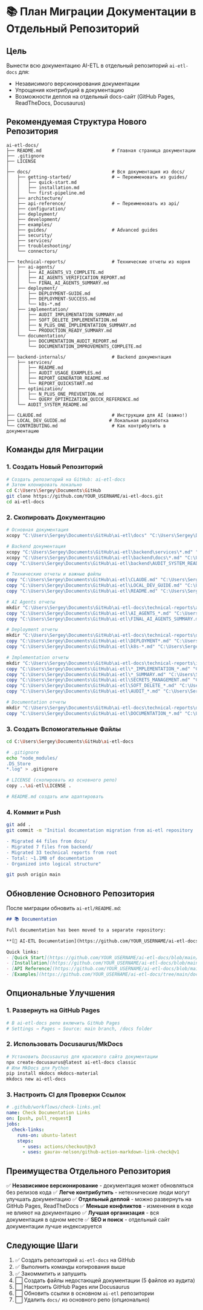 # 📚 План Миграции Документации в Отдельный Репозиторий

## Цель
Вынести всю документацию AI-ETL в отдельный репозиторий `ai-etl-docs` для:
- Независимого версионирования документации
- Упрощения контрибуций в документацию
- Возможности деплоя на отдельный docs-сайт (GitHub Pages, ReadTheDocs, Docusaurus)

## Рекомендуемая Структура Нового Репозитория

```
ai-etl-docs/
├── README.md                          # Главная страница документации
├── .gitignore
├── LICENSE
│
├── docs/                              # Вся документация из docs/
│   ├── getting-started/               # ← Переименовать из guides/
│   │   ├── quick-start.md
│   │   ├── installation.md
│   │   └── first-pipeline.md
│   ├── architecture/
│   ├── api-reference/                 # ← Переименовать из api/
│   ├── configuration/
│   ├── deployment/
│   ├── development/
│   ├── examples/
│   ├── guides/                        # Advanced guides
│   ├── security/
│   ├── services/
│   ├── troubleshooting/
│   └── connectors/
│
├── technical-reports/                 # Технические отчеты из корня
│   ├── ai-agents/
│   │   ├── AI_AGENTS_V3_COMPLETE.md
│   │   ├── AI_AGENTS_VERIFICATION_REPORT.md
│   │   └── FINAL_AI_AGENTS_SUMMARY.md
│   ├── deployment/
│   │   ├── DEPLOYMENT-GUIDE.md
│   │   ├── DEPLOYMENT-SUCCESS.md
│   │   └── k8s-*.md
│   ├── implementation/
│   │   ├── AUDIT_IMPLEMENTATION_SUMMARY.md
│   │   ├── SOFT_DELETE_IMPLEMENTATION.md
│   │   ├── N_PLUS_ONE_IMPLEMENTATION_SUMMARY.md
│   │   └── PRODUCTION_READY_SUMMARY.md
│   └── documentation/
│       ├── DOCUMENTATION_AUDIT_REPORT.md
│       └── DOCUMENTATION_IMPROVEMENTS_COMPLETE.md
│
├── backend-internals/                 # Backend документация
│   ├── services/
│   │   ├── README.md
│   │   ├── AUDIT_USAGE_EXAMPLES.md
│   │   ├── REPORT_GENERATOR_README.md
│   │   └── REPORT_QUICKSTART.md
│   ├── optimization/
│   │   ├── N_PLUS_ONE_PREVENTION.md
│   │   └── QUERY_OPTIMIZATION_QUICK_REFERENCE.md
│   └── AUDIT_SYSTEM_README.md
│
├── CLAUDE.md                          # Инструкции для AI (важно!)
├── LOCAL_DEV_GUIDE.md                # Локальная разработка
└── CONTRIBUTING.md                    # Как контрибутить в документацию
```

## Команды для Миграции

### 1. Создать Новый Репозиторий

```bash
# Создать репозиторий на GitHub: ai-etl-docs
# Затем клонировать локально
cd C:\Users\Sergey\Documents\GitHub
git clone https://github.com/YOUR_USERNAME/ai-etl-docs.git
cd ai-etl-docs
```

### 2. Скопировать Документацию

```powershell
# Основная документация
xcopy "C:\Users\Sergey\Documents\GitHub\ai-etl\docs" "C:\Users\Sergey\Documents\GitHub\ai-etl-docs\docs" /E /I /Y

# Backend документация
xcopy "C:\Users\Sergey\Documents\GitHub\ai-etl\backend\services\*.md" "C:\Users\Sergey\Documents\GitHub\ai-etl-docs\backend-internals\services\" /Y
xcopy "C:\Users\Sergey\Documents\GitHub\ai-etl\backend\docs\*.md" "C:\Users\Sergey\Documents\GitHub\ai-etl-docs\backend-internals\optimization\" /Y
copy "C:\Users\Sergey\Documents\GitHub\ai-etl\backend\AUDIT_SYSTEM_README.md" "C:\Users\Sergey\Documents\GitHub\ai-etl-docs\backend-internals\"

# Технические отчеты и важные файлы
copy "C:\Users\Sergey\Documents\GitHub\ai-etl\CLAUDE.md" "C:\Users\Sergey\Documents\GitHub\ai-etl-docs\"
copy "C:\Users\Sergey\Documents\GitHub\ai-etl\LOCAL_DEV_GUIDE.md" "C:\Users\Sergey\Documents\GitHub\ai-etl-docs\"
copy "C:\Users\Sergey\Documents\GitHub\ai-etl\README.md" "C:\Users\Sergey\Documents\GitHub\ai-etl-docs\"

# AI Agents отчеты
mkdir "C:\Users\Sergey\Documents\GitHub\ai-etl-docs\technical-reports\ai-agents"
copy "C:\Users\Sergey\Documents\GitHub\ai-etl\AI_AGENTS_*.md" "C:\Users\Sergey\Documents\GitHub\ai-etl-docs\technical-reports\ai-agents\"
copy "C:\Users\Sergey\Documents\GitHub\ai-etl\FINAL_AI_AGENTS_SUMMARY.md" "C:\Users\Sergey\Documents\GitHub\ai-etl-docs\technical-reports\ai-agents\"

# Deployment отчеты
mkdir "C:\Users\Sergey\Documents\GitHub\ai-etl-docs\technical-reports\deployment"
copy "C:\Users\Sergey\Documents\GitHub\ai-etl\DEPLOYMENT*.md" "C:\Users\Sergey\Documents\GitHub\ai-etl-docs\technical-reports\deployment\"
copy "C:\Users\Sergey\Documents\GitHub\ai-etl\k8s-*.md" "C:\Users\Sergey\Documents\GitHub\ai-etl-docs\technical-reports\deployment\"

# Implementation отчеты
mkdir "C:\Users\Sergey\Documents\GitHub\ai-etl-docs\technical-reports\implementation"
copy "C:\Users\Sergey\Documents\GitHub\ai-etl\*_IMPLEMENTATION_*.md" "C:\Users\Sergey\Documents\GitHub\ai-etl-docs\technical-reports\implementation\"
copy "C:\Users\Sergey\Documents\GitHub\ai-etl\*_SUMMARY.md" "C:\Users\Sergey\Documents\GitHub\ai-etl-docs\technical-reports\implementation\"
copy "C:\Users\Sergey\Documents\GitHub\ai-etl\SECRETS_MANAGEMENT.md" "C:\Users\Sergey\Documents\GitHub\ai-etl-docs\technical-reports\implementation\"
copy "C:\Users\Sergey\Documents\GitHub\ai-etl\SOFT_DELETE_*.md" "C:\Users\Sergey\Documents\GitHub\ai-etl-docs\technical-reports\implementation\"
copy "C:\Users\Sergey\Documents\GitHub\ai-etl\AUDIT_*.md" "C:\Users\Sergey\Documents\GitHub\ai-etl-docs\technical-reports\implementation\"

# Documentation отчеты
mkdir "C:\Users\Sergey\Documents\GitHub\ai-etl-docs\technical-reports\documentation"
copy "C:\Users\Sergey\Documents\GitHub\ai-etl\DOCUMENTATION_*.md" "C:\Users\Sergey\Documents\GitHub\ai-etl-docs\technical-reports\documentation\"
```

### 3. Создать Вспомогательные Файлы

```bash
cd C:\Users\Sergey\Documents\GitHub\ai-etl-docs

# .gitignore
echo "node_modules/
.DS_Store
*.log" > .gitignore

# LICENSE (скопировать из основного репо)
copy ..\ai-etl\LICENSE .

# README.md создать или адаптировать
```

### 4. Коммит и Push

```bash
git add .
git commit -m "Initial documentation migration from ai-etl repository

- Migrated 44 files from docs/
- Migrated 7 files from backend/
- Migrated 33 technical reports from root
- Total: ~1.1MB of documentation
- Organized into logical structure"

git push origin main
```

## Обновление Основного Репозитория

После миграции обновить `ai-etl/README.md`:

```markdown
## 📚 Documentation

Full documentation has been moved to a separate repository:

**[📖 AI-ETL Documentation](https://github.com/YOUR_USERNAME/ai-etl-docs)**

Quick links:
- [Quick Start](https://github.com/YOUR_USERNAME/ai-etl-docs/blob/main/docs/getting-started/quick-start.md)
- [Installation](https://github.com/YOUR_USERNAME/ai-etl-docs/blob/main/docs/getting-started/installation.md)
- [API Reference](https://github.com/YOUR_USERNAME/ai-etl-docs/blob/main/docs/api-reference/rest-api.md)
- [Examples](https://github.com/YOUR_USERNAME/ai-etl-docs/tree/main/docs/examples)
```

## Опциональные Улучшения

### 1. Развернуть на GitHub Pages

```bash
# В ai-etl-docs репо включить GitHub Pages
# Settings → Pages → Source: main branch, /docs folder
```

### 2. Использовать Docusaurus/MkDocs

```bash
# Установить Docusaurus для красивого сайта документации
npx create-docusaurus@latest ai-etl-docs classic
# Или MkDocs для Python
pip install mkdocs mkdocs-material
mkdocs new ai-etl-docs
```

### 3. Настроить CI для Проверки Ссылок

```yaml
# .github/workflows/check-links.yml
name: Check Documentation Links
on: [push, pull_request]
jobs:
  check-links:
    runs-on: ubuntu-latest
    steps:
      - uses: actions/checkout@v3
      - uses: gaurav-nelson/github-action-markdown-link-check@v1
```

## Преимущества Отдельного Репозитория

✅ **Независимое версионирование** - документация может обновляться без релизов кода
✅ **Легче контрибутить** - нетехнические люди могут улучшать документацию
✅ **Отдельный деплой** - можно развернуть на GitHub Pages, ReadTheDocs
✅ **Меньше конфликтов** - изменения в коде не влияют на документацию
✅ **Лучшая организация** - вся документация в одном месте
✅ **SEO и поиск** - отдельный сайт документации лучше индексируется

## Следующие Шаги

1. ✅ Создать репозиторий `ai-etl-docs` на GitHub
2. ✅ Выполнить команды копирования выше
3. ✅ Закоммитить и запушить
4. ⬜ Создать файлы недостающей документации (5 файлов из аудита)
5. ⬜ Настроить GitHub Pages или Docusaurus
6. ⬜ Обновить ссылки в основном `ai-etl` репозитории
7. ⬜ Удалить `docs/` из основного репо (опционально)
